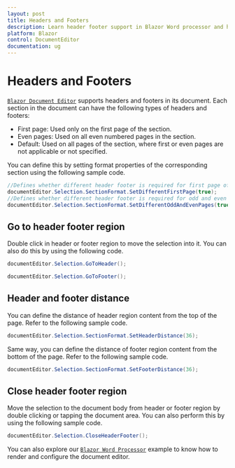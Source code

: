 ```yaml
---
layout: post
title: Headers and Footers
description: Learn header footer support in Blazor Word processor and how to work with it.
platform: Blazor
control: DocumentEditor
documentation: ug
---
```


# Headers and Footers

[`Blazor Document Editor`](https://www.syncfusion.com/blazor-components/blazor-word-processor) supports headers and footers in its document. Each section in the document can have the following types of headers and footers:

* First page: Used only on the first page of the section.
* Even pages: Used on all even numbered pages in the section.
* Default: Used on all pages of the section, where first or even pages are not applicable or not specified.

You can define this by setting format properties of the corresponding section using the following sample code.

```csharp
//Defines whether different header footer is required for first page of the section
documentEditor.Selection.SectionFormat.SetDifferentFirstPage(true);
//Defines whether different header footer is required for odd and even pages in the section
documentEditor.Selection.SectionFormat.SetDifferentOddAndEvenPages(true);
```

## Go to header footer region

Double click in header or footer region to move the selection into it. You can also do this by using the following code.

```csharp
documentEditor.Selection.GoToHeader();
```

```csharp
documentEditor.Selection.GoToFooter();
```

## Header and footer distance

You can define the distance of header region content from the top of the page. Refer to the following sample code.

```csharp
documentEditor.Selection.SectionFormat.SetHeaderDistance(36);
```

Same way, you can define the distance of footer region content from the bottom of the page. Refer to the following sample code.

```csharp
documentEditor.Selection.SectionFormat.SetFooterDistance(36);
```

## Close header footer region

Move the selection to the document body from header or footer region by double clicking or tapping the document area. You can also perform this by using the following sample code.

```csharp
documentEditor.Selection.CloseHeaderFooter();
```

You can also explore our [`Blazor Word Processor`](https://blazor.syncfusion.com/demos/document-editor/default-functionalities) example to know how to render and configure the document editor.